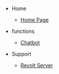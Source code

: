 <!-- docs/sidebar.md -->

- Home

  - [Home Page](/)

- functions

  - [Chatbot](/functions/chatbot.md)

- Support
  - [Revolt Server](https://app.revolt.chat/invite/WhEc8dNY)
